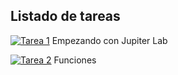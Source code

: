 ## Listado de tareas

[![Tarea 1](https://img.shields.io/badge/Tarea%201-brightgreen)](https://colab.research.google.com/drive/1V0x3mu8Hzp2_s15gtxkwpr5fj4UMchJ4?usp=sharing) Empezando con Jupiter Lab

[![Tarea 2](https://img.shields.io/badge/Tarea%202-brightgreen)](https://colab.research.google.com/drive/1sy9obujy4d3Mm366wZKWXyg3h5WBaYp9?usp=sharing) Funciones
